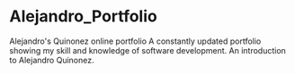 # Alejandro_Portfolio
Alejandro's Quinonez online portfolio
A constantly updated portfolio showing my skill and knowledge of software development. An introduction to Alejandro Quinonez.
